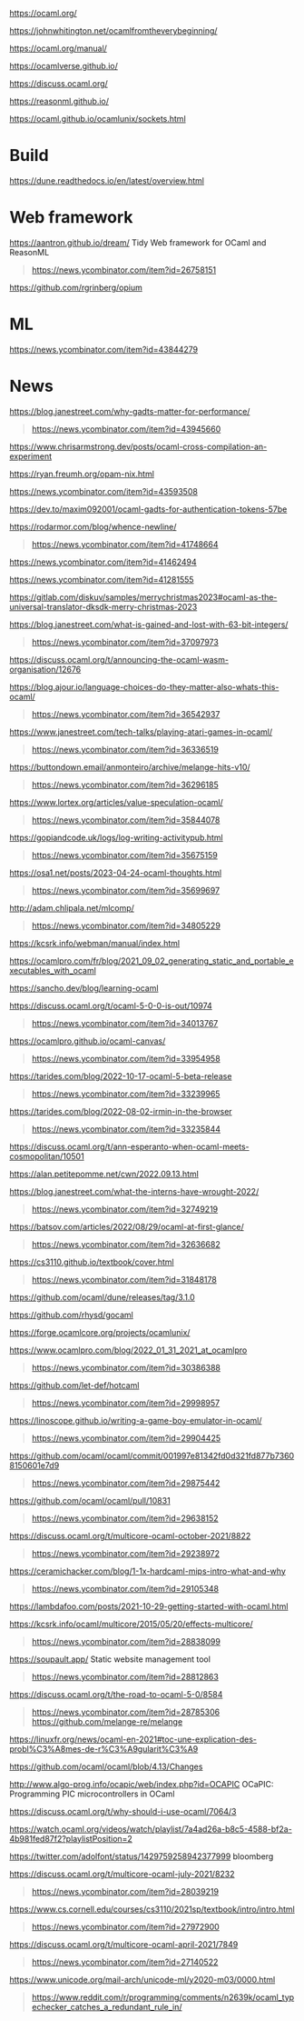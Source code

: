https://ocaml.org/

https://johnwhitington.net/ocamlfromtheverybeginning/

https://ocaml.org/manual/

https://ocamlverse.github.io/

https://discuss.ocaml.org/

https://reasonml.github.io/

https://ocaml.github.io/ocamlunix/sockets.html

# Build
https://dune.readthedocs.io/en/latest/overview.html

# Web framework
https://aantron.github.io/dream/ Tidy Web framework for OCaml and ReasonML
> https://news.ycombinator.com/item?id=26758151

https://github.com/rgrinberg/opium

# ML
https://news.ycombinator.com/item?id=43844279

# News
https://blog.janestreet.com/why-gadts-matter-for-performance/
> https://news.ycombinator.com/item?id=43945660

https://www.chrisarmstrong.dev/posts/ocaml-cross-compilation-an-experiment

https://ryan.freumh.org/opam-nix.html

https://news.ycombinator.com/item?id=43593508

https://dev.to/maxim092001/ocaml-gadts-for-authentication-tokens-57be

https://rodarmor.com/blog/whence-newline/
> https://news.ycombinator.com/item?id=41748664

https://news.ycombinator.com/item?id=41462494

https://news.ycombinator.com/item?id=41281555

https://gitlab.com/diskuv/samples/merrychristmas2023#ocaml-as-the-universal-translator-dksdk-merry-christmas-2023

https://blog.janestreet.com/what-is-gained-and-lost-with-63-bit-integers/
> https://news.ycombinator.com/item?id=37097973

https://discuss.ocaml.org/t/announcing-the-ocaml-wasm-organisation/12676

https://blog.ajour.io/language-choices-do-they-matter-also-whats-this-ocaml/
> https://news.ycombinator.com/item?id=36542937

https://www.janestreet.com/tech-talks/playing-atari-games-in-ocaml/
> https://news.ycombinator.com/item?id=36336519

https://buttondown.email/anmonteiro/archive/melange-hits-v10/
> https://news.ycombinator.com/item?id=36296185

https://www.lortex.org/articles/value-speculation-ocaml/
> https://news.ycombinator.com/item?id=35844078

https://gopiandcode.uk/logs/log-writing-activitypub.html
> https://news.ycombinator.com/item?id=35675159

https://osa1.net/posts/2023-04-24-ocaml-thoughts.html
> https://news.ycombinator.com/item?id=35699697

http://adam.chlipala.net/mlcomp/
> https://news.ycombinator.com/item?id=34805229

https://kcsrk.info/webman/manual/index.html

https://ocamlpro.com/fr/blog/2021_09_02_generating_static_and_portable_executables_with_ocaml

https://sancho.dev/blog/learning-ocaml

https://discuss.ocaml.org/t/ocaml-5-0-0-is-out/10974
> https://news.ycombinator.com/item?id=34013767

https://ocamlpro.github.io/ocaml-canvas/
> https://news.ycombinator.com/item?id=33954958

https://tarides.com/blog/2022-10-17-ocaml-5-beta-release
> https://news.ycombinator.com/item?id=33239965

https://tarides.com/blog/2022-08-02-irmin-in-the-browser
> https://news.ycombinator.com/item?id=33235844

https://discuss.ocaml.org/t/ann-esperanto-when-ocaml-meets-cosmopolitan/10501

https://alan.petitepomme.net/cwn/2022.09.13.html

https://blog.janestreet.com/what-the-interns-have-wrought-2022/
> https://news.ycombinator.com/item?id=32749219

https://batsov.com/articles/2022/08/29/ocaml-at-first-glance/
> https://news.ycombinator.com/item?id=32636682

https://cs3110.github.io/textbook/cover.html
> https://news.ycombinator.com/item?id=31848178

https://github.com/ocaml/dune/releases/tag/3.1.0

https://github.com/rhysd/gocaml

https://forge.ocamlcore.org/projects/ocamlunix/

https://www.ocamlpro.com/blog/2022_01_31_2021_at_ocamlpro
> https://news.ycombinator.com/item?id=30386388

https://github.com/let-def/hotcaml
> https://news.ycombinator.com/item?id=29998957

https://linoscope.github.io/writing-a-game-boy-emulator-in-ocaml/
> https://news.ycombinator.com/item?id=29904425

https://github.com/ocaml/ocaml/commit/001997e81342fd0d321fd877b73608150601e7d9
> https://news.ycombinator.com/item?id=29875442

https://github.com/ocaml/ocaml/pull/10831
> https://news.ycombinator.com/item?id=29638152

https://discuss.ocaml.org/t/multicore-ocaml-october-2021/8822
> https://news.ycombinator.com/item?id=29238972

https://ceramichacker.com/blog/1-1x-hardcaml-mips-intro-what-and-why
> https://news.ycombinator.com/item?id=29105348

https://lambdafoo.com/posts/2021-10-29-getting-started-with-ocaml.html

https://kcsrk.info/ocaml/multicore/2015/05/20/effects-multicore/
> https://news.ycombinator.com/item?id=28838099

https://soupault.app/ Static website management tool
> https://news.ycombinator.com/item?id=28812863

https://discuss.ocaml.org/t/the-road-to-ocaml-5-0/8584
> https://news.ycombinator.com/item?id=28785306
> https://github.com/melange-re/melange

https://linuxfr.org/news/ocaml-en-2021#toc-une-explication-des-probl%C3%A8mes-de-r%C3%A9gularit%C3%A9

https://github.com/ocaml/ocaml/blob/4.13/Changes

http://www.algo-prog.info/ocapic/web/index.php?id=OCAPIC OCaPIC: Programming PIC microcontrollers in OCaml

https://discuss.ocaml.org/t/why-should-i-use-ocaml/7064/3

https://watch.ocaml.org/videos/watch/playlist/7a4ad26a-b8c5-4588-bf2a-4b981fed87f2?playlistPosition=2

https://twitter.com/adolfont/status/1429759258942377999 bloomberg

https://discuss.ocaml.org/t/multicore-ocaml-july-2021/8232
> https://news.ycombinator.com/item?id=28039219

https://www.cs.cornell.edu/courses/cs3110/2021sp/textbook/intro/intro.html
> https://news.ycombinator.com/item?id=27972900

https://discuss.ocaml.org/t/multicore-ocaml-april-2021/7849
> https://news.ycombinator.com/item?id=27140522

https://www.unicode.org/mail-arch/unicode-ml/y2020-m03/0000.html
> https://www.reddit.com/r/programming/comments/n2639k/ocaml_typechecker_catches_a_redundant_rule_in/
